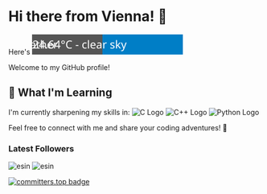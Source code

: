 # Hi there from Vienna! 👋 

Here's [![vienna](https://raw.githubusercontent.com/hu8813/hu8813/main/weather_badge.svg)](https://playing-with-fastapi.vercel.app/weather/vienna)


Welcome to my GitHub profile!

## 🌱 What I'm Learning

I'm currently sharpening my skills in: ![C Logo](https://img.shields.io/badge/-C-000000?style=flat-square&logo=C&logoColor=white) ![C++ Logo](https://img.shields.io/badge/-C++-000000?style=flat-square&logo=C%2B%2B&logoColor=white) ![Python Logo](https://img.shields.io/badge/-Python-008000?style=flat-square&logo=Python&logoColor=white) 

Feel free to connect with me and share your coding adventures! 🚀

### Latest Followers

<!-- FOLLOWERS:START -->
![esin](https://github.com/esin) ![esin](https://github.com/esin.png)
<!-- FOLLOWERS:END -->





[![committers.top badge](https://user-badge.committers.top/austria/hu8813.svg)](https://user-badge.committers.top/austria/hu8813)

